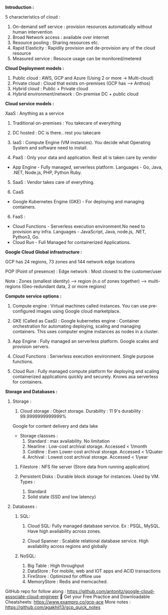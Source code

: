**Introduction :**

5 characteristics of cloud :

1. On-demand self service : provision resources automatically without human intervention
2. Broad  Network access : available over internet
3. Resource pooling : Sharing resources etc.
4. Rapid Elasticity : Rapidily provision and de-provision any of the cloud resource
5. Measured service : Resouce usage can be monitored/metered

**Cloud Deployment models :**

1. Public cloud : AWS, GCP and Azure (Using 2 or more -> Multi-cloud)
2. Private cloud : Cloud that exists on-premises (GCP has --> Anthos)
3. Hybrid cloud : Public + Private cloud
4. Hybrid environment/network : On-premise DC + public cloud

**Cloud service models :**

XaaS : Anything as a service

1. Traditional on-premises : You takecare of everything

2. DC hosted : DC is there.. rest you takecare

3. IaaS : Compute Engine (VM instances). You decide what Operating System and software need to install.

4. PaaS : Only your data and application. Rest all is taken care by vendor

- App Engine - Fully managed, serverless platform. Languages - Go, Java, .NET, Node.js, PHP, Python Ruby.

5. SaaS : Vendor takes care of everything.

5. CaaS

- Google Kubernetes Engine (GKE) - For deploying and managing containers.

6. FaaS :

- Cloud Functions - Serverless execution environment.No need to provision any infra. Languages - JavaScript, Java, node.js, .NET, Python3, Go.
- Cloud Run - Full Managed for containerized Applications.

**Google Cloud Global infrastructure :**

GCP has 24 regions, 73 zones and 144 network edge locations

POP (Point of presence) : Edge network : Most closest to the customer/user

Note : Zones (smallest identity) --> region (n.o of zones together) --> multi-regions (Geo-redundant data, 2 or more regions)

**Compute service options :**

1. Compute engine : Virtual machines called instances. You can use pre-configured images using Google cloud marketplace.

2. GKE (Called as CaaS) : Google kubernetes engine : Container orchestration for automating deploying, scaling and managing containers. This uses computer engine instances as nodes in a cluster.

3. App Engine : Fully managed an serverless platform. Google scales and provision servers.

4. Cloud Functions : Serverless execution environment. Single purpose functions.

5. Cloud Run : Fully managed compute platform for deploying and scaling containerized applications quickly and securely.
Knows asa serverless for containers.

**Storage and Databases :**

1. Storage :

   1. Cloud storage : Object storage. Durability : 11 9's durability : 99.9999999999999%

   Google for content delivery and data lake

   - Storage classses :
     1. Standard : max availability. No limitation
     2. Nearline : Low-cost archival storage. Accessed < 1/month
     3. Coldline : Even Lower-cost archival storage. Accessed < 1/Quater
     4. Archival : Lowest cost archival storage. Accessed < 1/year

   1. Filestore : NFS file server (Store data from running application)

   2. Persistent Disks : Durable block storage for instances. Used by VM.
      Types :
      1. Standard
      2. Solid state (SSD and low latency)

2. Databases :

   1. SQL:
      1. Cloud SQL: Fully managed database service. Ex : PSQL, MySQL. Have high availability across zones.

      2. Cloud Spanner : Scalable relational database service. High availability across regions and globally

   2. NoSQL:
      1. Big Table : High throughput
      2. DataStore : For mobile, web and IOT apps and ACID transactions
      3. FireStore : Optimized for offline use
      4. MemoryStore : Redis and memcached.

GitHub repo for follow along : <https://github.com/antonitz/google-cloud-associate-cloud-engineer>
🔗 Get your Free Practice and Downloadable Cheatsheets: <https://www.exampro.co/gcp-ace>
More notes : <https://github.com/agakhil13/gcp_quick_notes>
